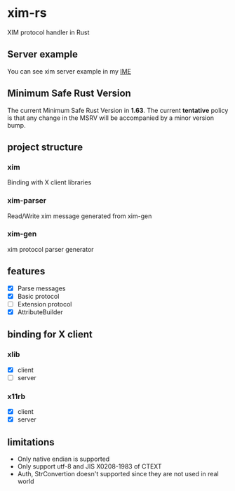 # xim-rs

XIM protocol handler in Rust

## Server example

You can see xim server example in my [IME](https://github.com/Riey/kime/tree/develop/src/frontends/xim)

## Minimum Safe Rust Version

The current Minimum Safe Rust Version in **1.63**. The current **tentative** policy is that any change in the MSRV will be accompanied by a minor version bump.

## project structure

### xim

Binding with X client libraries

### xim-parser

Read/Write xim message generated from xim-gen

### xim-gen

xim protocol parser generator

## features

- [x] Parse messages
- [x] Basic protocol
- [ ] Extension protocol
- [x] AttributeBuilder

## binding for X client

### xlib

- [x] client
- [ ] server

### x11rb

- [x] client
- [x] server

## limitations

* Only native endian is supported
* Only support utf-8 and JIS X0208-1983 of CTEXT
* Auth, StrConvertion doesn't supported since they are not used in real world
